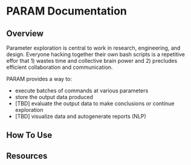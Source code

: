 # PARAM Documentation

## Overview

Parameter exploration is central to work in research, engineering, and design. Everyone hacking together their own bash scripts is a repetitive effor that 1) wastes time and collective brain power and 2) precludes efficient collaboration and communication.

PARAM provides a way to:
* execute batches of commands at various parameters
* store the output data produced
* [TBD] evaluate the output data to make conclusions or continue exploration
* [TBD] visualize data and autogenerate reports (NLP)

## How To Use

## Resources
